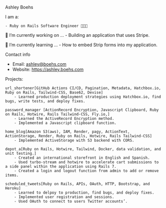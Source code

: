 Ashley Boehs

I am a:

    - Ruby on Rails Software Engineer 👩🏼‍💻


🔭 I’m currently working on ...
        - Building an application that uses Stripe.
  
🌱 I’m currently learning ...
        - How to embed Strip forms into my application.
  

Contact info
  - Email: ashley@boehs.com
  - Website: https://ashley.boehs.com
  
Projects:

    url_shortener[GitHub Actions CI/CD, Pagination, Metadata, Hatchbox.io, Ruby on Rails, Tailwind-CSS, Base62, Devise]
        - Learned production deployment strategies using Hatchbox.io, find bugs, write tests, and deploy fixes.
  
    password_manager [ActionRecord Encryption, Javascript Clipboard, Ruby on Rails, Hotwire, Rails Tailwind-CSS, Fly.io,]
        - Learned the ActiveRecord Encryption method.
        - Implemented a Javascript clipboard function.
    
    home_blog[Amazon S3(aws), IAM, Render, pagy, ActionText, ActionStorage, Render, Ruby on Rails, Hotwire, Rails Tailwind-CSS]
        - Implemented ActiveStorage with S3 backend with CORS.
    
    depot_a[Ruby on Rails, Hotwire, Tailwind, Docker, data validation, and unit testing.]
        - Created an international storefront in English and Spanish.
        - Used turbo-stream and hotwire to accelerate cart submissions to a side panel within the application using Rails 7.
        - Created a login and logout function from admin to add or remove items.

    scheduled_tweets[Ruby on Rails, APIs, OAuth, HTTP, Bootstrap, and Heroku]
        - Learned to delpoy to production, find bugs, and deploy fixes.
        - Implemented user registration and sessions.
        - Used OAuth to connect to users Twitter accounts’.
